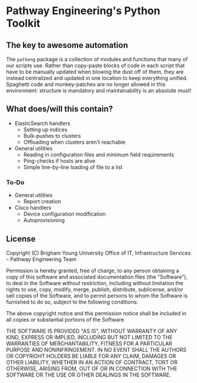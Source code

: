 # Pathway Engineering's Python Toolkit

## The key to awesome automation

The `patheng` package is a collection of modules and functions that many of our scripts use. Rather than copy-paste blocks of code in each script that have to be manually updated when blowing the dust off of them, they are instead centralized and updated in one location to keep everything unified. Spaghetti code and monkey-patches are no longer allowed in this environment: structure is mandatory and maintainability is an absolute must!

## What does/will this contain?

* ElasticSearch handlers
  * Setting up indices
  * Bulk-pushes to clusters
  * Offloading when clusters aren't reachable
* General utilities
  * Reading in configuration files and minimum field requirements
  * Ping-checks if hosts are alive
  * Simple line-by-line loading of file to a list


### To-Do

* General utilities
  * Report creation
* Cisco handlers
  * Device configuration modification
  * Autoprovisioning
  

## License

Copyright (C) Brigham Young University Office of IT, Infrastructure Services – Pathway Engineering Team

Permission is hereby granted, free of charge, to any person obtaining a copy
of this software and associated documentation files (the "Software"), to deal
in the Software without restriction, including without limitation the rights
to use, copy, modify, merge, publish, distribute, sublicense, and/or sell
copies of the Software, and to permit persons to whom the Software is
furnished to do so, subject to the following conditions:

The above copyright notice and this permission notice shall be included in all
copies or substantial portions of the Software.

THE SOFTWARE IS PROVIDED "AS IS", WITHOUT WARRANTY OF ANY KIND, EXPRESS OR
IMPLIED, INCLUDING BUT NOT LIMITED TO THE WARRANTIES OF MERCHANTABILITY,
FITNESS FOR A PARTICULAR PURPOSE AND NONINFRINGEMENT. IN NO EVENT SHALL THE
AUTHORS OR COPYRIGHT HOLDERS BE LIABLE FOR ANY CLAIM, DAMAGES OR OTHER
LIABILITY, WHETHER IN AN ACTION OF CONTRACT, TORT OR OTHERWISE, ARISING FROM,
OUT OF OR IN CONNECTION WITH THE SOFTWARE OR THE USE OR OTHER DEALINGS IN THE
SOFTWARE.